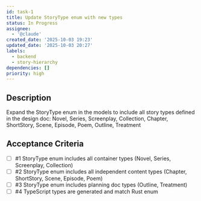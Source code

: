 ```yaml
---
id: task-1
title: Update StoryType enum with new types
status: In Progress
assignee:
  - '@claude'
created_date: '2025-10-03 19:23'
updated_date: '2025-10-03 20:27'
labels:
  - backend
  - story-hierarchy
dependencies: []
priority: high
---
```


## Description

<!-- SECTION:DESCRIPTION:BEGIN -->
Expand the StoryType enum in the models to include all story types defined in the design doc: Novel, Series, Screenplay, Collection, Chapter, ShortStory, Scene, Episode, Poem, Outline, Treatment
<!-- SECTION:DESCRIPTION:END -->

## Acceptance Criteria
<!-- AC:BEGIN -->
- [ ] #1 StoryType enum includes all container types (Novel, Series, Screenplay, Collection)
- [ ] #2 StoryType enum includes all independent content types (Chapter, ShortStory, Scene, Episode, Poem)
- [ ] #3 StoryType enum includes planning doc types (Outline, Treatment)
- [ ] #4 TypeScript types are generated and match Rust enum
<!-- AC:END -->
